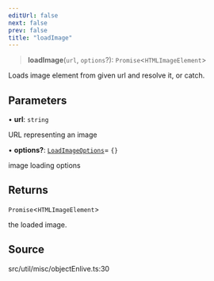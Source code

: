 ```yaml
---
editUrl: false
next: false
prev: false
title: "loadImage"
---
```


> **loadImage**(`url`, `options`?): `Promise`\<`HTMLImageElement`\>

Loads image element from given url and resolve it, or catch.

## Parameters

• **url**: `string`

URL representing an image

• **options?**: [`LoadImageOptions`](../type-aliases/LoadImageOptions.md)= `{}`

image loading options

## Returns

`Promise`\<`HTMLImageElement`\>

the loaded image.

## Source

src/util/misc/objectEnlive.ts:30

